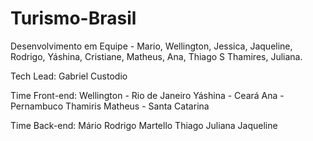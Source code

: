 # Turismo-Brasil
Desenvolvimento em Equipe - Mario, Wellington, Jessica, Jaqueline, Rodrigo, Yáshina, Cristiane, Matheus, Ana, Thiago S Thamires, Juliana.

Tech Lead: Gabriel Custodio

Time Front-end:
Wellington - Rio de Janeiro
Yáshina - Ceará 
Ana - Pernambuco
Thamiris
Matheus - Santa Catarina



Time Back-end:
Mário
Rodrigo Martello
Thiago
Juliana
Jaqueline
